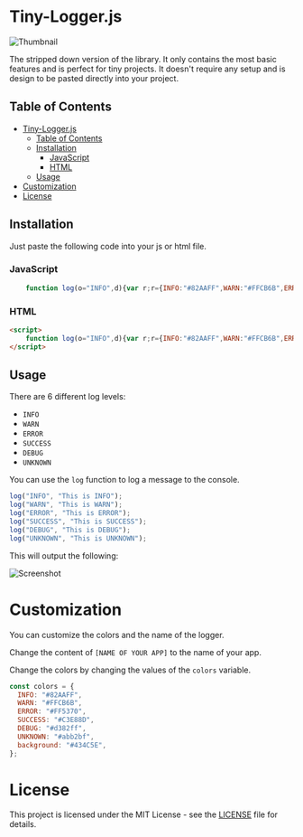 
# Tiny-Logger.js

![Thumbnail](./images/Tiny-Logger-thumbnail.png)

The stripped down version of the library. It only contains the most basic features and is perfect for tiny projects. It doesn't require any setup and is design to be pasted directly into your project.

## Table of Contents

- [Tiny-Logger.js](#tiny-loggerjs)
  - [Table of Contents](#table-of-contents)
  - [Installation](#installation)
    - [JavaScript](#javascript)
    - [HTML](#html)
  - [Usage](#usage)
- [Customization](#customization)
- [License](#license)

## Installation

Just paste the following code into your js or html file.

### JavaScript

```js
    function log(o="INFO",d){var r;r={INFO:"#82AAFF",WARN:"#FFCB6B",ERROR:"#FF5370",SUCCESS:"#C3E88D",DEBUG:"#d382ff",UNKNOWN:"#abb2bf",background:"#434C5E"},console.log("%c [NAME OF YOUR APP] "+o+" %c "+d+" ","background: "+r[o]+"; color: "+r.background+"; padding: 1px; border-radius: 3px 0 0 3px;","background: "+r.background+"; color: "+r[o]+"; padding: 1px; border-radius: 0 3px 3px 0;")}
```

### HTML

```html
<script>
    function log(o="INFO",d){var r;r={INFO:"#82AAFF",WARN:"#FFCB6B",ERROR:"#FF5370",SUCCESS:"#C3E88D",DEBUG:"#d382ff",UNKNOWN:"#abb2bf",background:"#434C5E"},console.log("%c [NAME OF YOUR APP] "+o+" %c "+d+" ","background: "+r[o]+"; color: "+r.background+"; padding: 1px; border-radius: 3px 0 0 3px;","background: "+r.background+"; color: "+r[o]+"; padding: 1px; border-radius: 0 3px 3px 0;")}
</script>
```

## Usage

There are 6 different log levels:

- `INFO`
- `WARN`
- `ERROR`
- `SUCCESS`
- `DEBUG`
- `UNKNOWN`

You can use the `log` function to log a message to the console.

```js
log("INFO", "This is INFO");
log("WARN", "This is WARN");
log("ERROR", "This is ERROR");
log("SUCCESS", "This is SUCCESS");
log("DEBUG", "This is DEBUG");
log("UNKNOWN", "This is UNKNOWN");
```

This will output the following:

![Screenshot](./images/tinylogger-usage.png)

# Customization

You can customize the colors and the name of the logger.

Change the content of `[NAME OF YOUR APP]` to the name of your app.

Change the colors by changing the values of the `colors` variable.

```js
const colors = {
  INFO: "#82AAFF",
  WARN: "#FFCB6B",
  ERROR: "#FF5370",
  SUCCESS: "#C3E88D",
  DEBUG: "#d382ff",
  UNKNOWN: "#abb2bf",
  background: "#434C5E",
};
```

# License

This project is licensed under the MIT License - see the [LICENSE](LICENSE) file for details.
